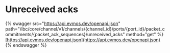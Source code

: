 # Unreceived acks

{% swagger src="https://api.evmos.dev/openapi.json" path="/ibc/core/channel/v1/channels/{channel_id}/ports/{port_id}/packet_commitments/{packet_ack_sequences}/unreceived_acks" method="get" %}
[https://api.evmos.dev/openapi.json](https://api.evmos.dev/openapi.json)
{% endswagger %}
